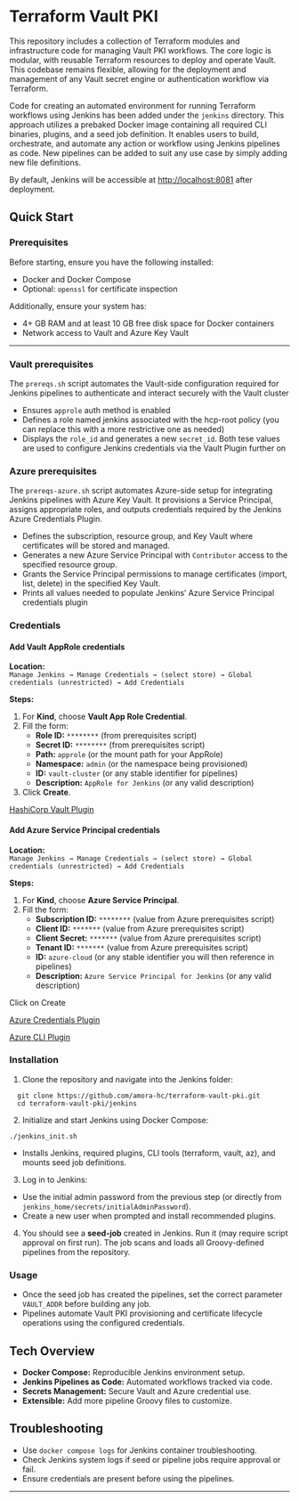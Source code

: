 # Terraform Vault PKI

This repository includes a collection of Terraform modules and infrastructure code for managing Vault PKI workflows. The core logic is modular, with reusable Terraform resources to deploy and operate Vault. This codebase remains flexible, allowing for the deployment and management of any Vault secret engine or authentication workflow via Terraform.

Code for creating an automated environment for running Terraform workflows using Jenkins has been added under the `jenkins` directory. 
This approach utilizes a prebaked Docker image containing all required CLI binaries, plugins, and a seed job definition. It enables users to build, orchestrate, and automate any action or workflow using Jenkins pipelines as code. New pipelines can be added to suit any use case by simply adding new file definitions.

By default, Jenkins will be accessible at [http://localhost:8081](http://localhost:8081) after deployment.

## Quick Start

### Prerequisites

Before starting, ensure you have the following installed:

- Docker and Docker Compose
- Optional: `openssl` for certificate inspection

Additionally, ensure your system has:

- 4+ GB RAM and at least 10 GB free disk space for Docker containers
- Network access to Vault and Azure Key Vault

---

### Vault prerequisites

The `prereqs.sh` script automates the Vault-side configuration required for Jenkins pipelines to authenticate and interact securely with the Vault cluster

- Ensures `approle` auth method is enabled
- Defines a role named jenkins associated with the hcp-root policy (you can replace this with a more restrictive one as needed)
- Displays the `role_id` and generates a new `secret_id`. Both tese values are used to configure Jenkins credentials via the Vault Plugin further on

### Azure prerequisites

The `prereqs-azure.sh` script automates Azure-side setup for integrating Jenkins pipelines with Azure Key Vault. It provisions a Service Principal, assigns appropriate roles, and outputs credentials required by the Jenkins Azure Credentials Plugin.

- Defines the subscription, resource group, and Key Vault where certificates will be stored and managed.
- Generates a new Azure Service Principal with `Contributor` access to the specified resource group.
- Grants the Service Principal permissions to manage certificates (import, list, delete) in the specified Key Vault.
- Prints all values needed to populate Jenkins’ Azure Service Principal credentials plugin

### Credentials

#### Add Vault AppRole credentials

**Location:**  
`Manage Jenkins → Manage Credentials → (select store) → Global credentials (unrestricted) → Add Credentials`

**Steps:**
1. For **Kind**, choose **Vault App Role Credential**.  
2. Fill the form:
   - **Role ID:** `********` (from prerequisites script)  
   - **Secret ID:** `********` (from prerequisites script)  
   - **Path:** `approle` (or the mount path for your AppRole)  
   - **Namespace:** `admin` (or the namespace being provisioned)  
   - **ID:** `vault-cluster` (or any stable identifier for pipelines)  
   - **Description:** `AppRole for Jenkins` (or any valid description)
3. Click **Create**.

[HashiCorp Vault Plugin](https://plugins.jenkins.io/hashicorp-vault-plugin/)

#### Add Azure Service Principal credentials 

**Location:**  
`Manage Jenkins → Manage Credentials → (select store) → Global credentials (unrestricted) → Add Credentials`

**Steps:**
1. For **Kind**, choose **Azure Service Principal**.  
2. Fill the form:
   - **Subscription ID:** `********` (value from Azure prerequisites script)
   - **Client ID:** `*******` (value from Azure prerequisites script)
   - **Client Secret:** `*******` (value from Azure prerequisites script)
   - **Tenant ID:** `*******` (value from Azure prerequisites script)
   - **ID:** `azure-cloud` (or any stable identifier you will then reference in pipelines)
   - **Description:** `Azure Service Principal for Jenkins` (or any valid description)

Click on Create

[Azure Credentials Plugin](https://plugins.jenkins.io/azure-credentials/)

[Azure CLI Plugin](https://plugins.jenkins.io/azure-cli/)


### Installation

1. Clone the repository and navigate into the Jenkins folder:
```shell
  git clone https://github.com/amora-hc/terraform-vault-pki.git
  cd terraform-vault-pki/jenkins
```

2. Initialize and start Jenkins using Docker Compose:
```shell
./jenkins_init.sh
```

- Installs Jenkins, required plugins, CLI tools (terraform, vault, az), and mounts seed job definitions.

3. Log in to Jenkins:
- Use the initial admin password from the previous step (or directly from `jenkins_home/secrets/initialAdminPassword`).
- Create a new user when prompted and install recommended plugins.

4. You should see a **seed-job** created in Jenkins. Run it (may require script approval on first run). The job scans and loads all Groovy-defined pipelines from the repository.

### Usage

- Once the seed job has created the pipelines, set the correct parameter `VAULT_ADDR` before building any job.
- Pipelines automate Vault PKI provisioning and certificate lifecycle operations using the configured credentials.

## Tech Overview

- **Docker Compose:** Reproducible Jenkins environment setup.
- **Jenkins Pipelines as Code:** Automated workflows tracked via code.
- **Secrets Management:** Secure Vault and Azure credential use.
- **Extensible:** Add more pipeline Groovy files to customize.

## Troubleshooting

- Use `docker compose logs` for Jenkins container troubleshooting.
- Check Jenkins system logs if seed or pipeline jobs require approval or fail.
- Ensure credentials are present before using the pipelines.

---
